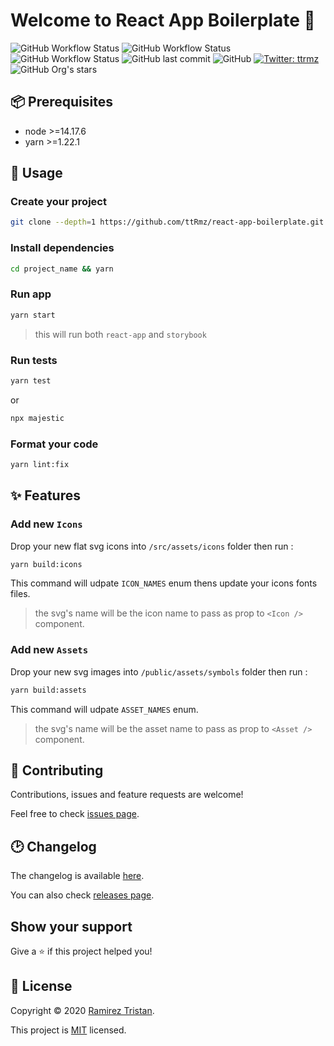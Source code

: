 # Welcome to React App Boilerplate 👋

![GitHub Workflow Status](https://img.shields.io/github/workflow/status/ttrmz/react-app-boilerplate/Build)
![GitHub Workflow Status](https://img.shields.io/github/workflow/status/ttrmz/react-app-boilerplate/Tests?label=tests)
![GitHub Workflow Status](https://img.shields.io/github/workflow/status/ttrmz/react-app-boilerplate/Lint?label=lint)
![GitHub last commit](https://img.shields.io/github/last-commit/ttrmz/react-app-boilerplate)
![GitHub](https://img.shields.io/github/license/ttrmz/react-app-boilerplate)
[![Twitter: ttrmz](https://img.shields.io/twitter/follow/ttrmz.svg?style=social)](https://twitter.com/ttrmz)
![GitHub Org's stars](https://img.shields.io/github/stars/ttRmz/react-app-boilerplate?style=social)

## 📦 Prerequisites

- node >=14.17.6
- yarn >=1.22.1

## 🚀 Usage

### Create your project

```sh
git clone --depth=1 https://github.com/ttRmz/react-app-boilerplate.git project_name
```

### Install dependencies

```sh
cd project_name && yarn
```

### Run app

```sh
yarn start
```

> this will run both `react-app` and `storybook`

### Run tests

```sh
yarn test
```

or

```sh
npx majestic
```

### Format your code

```sh
yarn lint:fix
```

## ✨ Features

### Add new `Icons`

Drop your new flat svg icons into `/src/assets/icons` folder then run :

```sh
yarn build:icons
```

This command will udpate `ICON_NAMES` enum thens update your icons fonts files.

> the svg's name will be the icon name to pass as prop to `<Icon />` component.

### Add new `Assets`

Drop your new svg images into `/public/assets/symbols` folder then run :

```sh
yarn build:assets
```

This command will udpate `ASSET_NAMES` enum.

> the svg's name will be the asset name to pass as prop to `<Asset />` component.

## 🤝 Contributing

Contributions, issues and feature requests are welcome!

Feel free to check [issues page](https://github.com/ttrmz/react-utils/issues).

## 🕑 Changelog

The changelog is available [here](./CHANGELOG.md).

You can also check [releases page](https://github.com/ttrmz/react-utils/releases).

## Show your support

Give a ⭐️ if this project helped you!

## 📝 License

Copyright © 2020 [Ramirez Tristan](https://github.com/ttrmz).

This project is [MIT](https://github.com/ttrmz/react-utils/blob/master/LICENSE) licensed.

[sb]: https://developers.facebook.com/tools/explorer/
